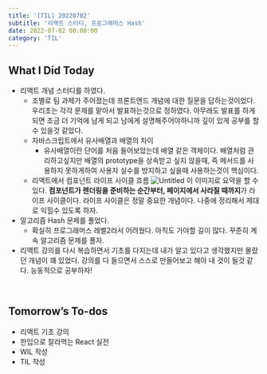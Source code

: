 ```yaml
---
title: '[TIL] 20220702'
subtitle: '리액트 스터디, 프로그래머스 Hash'
date: 2022-07-02 00:00:00
category: 'TIL'
---
```


## What I Did Today

- 리액트 개념 스터디를 하였다.
  - 조별로 팀 과제가 주어졌는데 프론트엔드 개념에 대한 질문을 답하는것이었다. 우리조는 각각 문제를 맡아서 발표하는것으로 정하였다. 아무래도 발표를 하게 되면 조금 더 기억에 남게 되고 남에게 설명해주어야하니까 깊이 있게 공부를 할 수 있을것 같았다.
  - 자바스크립트에서 유사배열과 배열의 차이
    - 유사배열이란 단어를 처음 들어보았는데 배열 같은 객체이다. 배열처럼 관리하고싶지만 배열의 prototype을 상속받고 싶지 않을때, 즉 메서드를 사용하지 못하게하여 사용자 실수를 방지하고 싶을때 사용하는것이 핵심이다.
  - 리액트에서 컴포넌트 라이프 사이클 흐름
    ![Untitled](https://s3-us-west-2.amazonaws.com/secure.notion-static.com/914055b1-be7f-4bcc-bbcd-a1000a713fa1/Untitled.png)
    이 이미지로 요약을 할 수 있다. **컴포넌트가 렌더링을 준비하는 순간부터, 페이지에서 사라질 때까지**가 라이프 사이클이다. 라이프 사이클은 정말 중요한 개념이다. 나중에 정리해서 제대로 익힐수 있도록 하자.
- 알고리즘 Hash 문제를 풀었다.
  - 확실히 프로그래머스 레벨2라서 어려웠다. 아직도 가야할 길이 많다. 꾸준히 계속 알고리즘 문제를 풀자.
- 리액트 강의를 다시 복습하면서 기초를 다지는데 내가 알고 있다고 생각했지만 몰랐던 개념이 꽤 있었다. 강의를 다 들으면서 스스로 만들어보고 해야 내 것이 될것 같다. 능동적으로 공부하자!

<br/>

## Tomorrow’s To-dos

- 리액트 기초 강의
- 한입으로 잘라먹는 React 실전
- WIL 작성
- TIL 작성

<br/>
